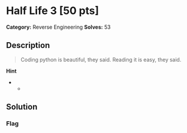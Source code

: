 # Half Life 3 [50 pts]

**Category:** Reverse Engineering
**Solves:** 53

## Description
>Coding python is beautiful, they said. Reading it is easy, they said.

**Hint**
* -

## Solution

### Flag

